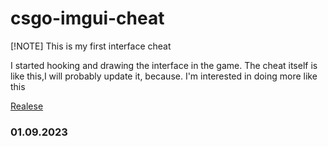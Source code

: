 # csgo-imgui-cheat
[!NOTE]
This is my first interface cheat 

I started hooking and drawing the interface in the game.
The cheat itself is like this,I will probably update it, because.
I'm interested in doing more like this

[Realese](https://github.com/Song-ded/csgo-imgui-cheat/releases)

### 01.09.2023
